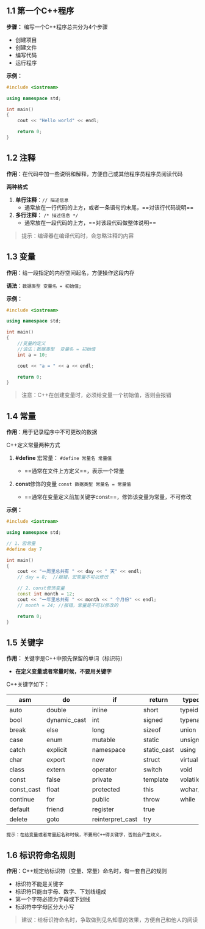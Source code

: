 ## 1.1  第一个C++程序
**步骤：** 编写一个C++程序总共分为4个步骤

* 创建项目
* 创建文件
* 编写代码
* 运行程序

**示例：**

```c++
#include <iostream>

using namespace std;

int main()
{
	cout << "Hello world" << endl;

	return 0;
}
```







## 1.2 注释

**作用**：在代码中加一些说明和解释，方便自己或其他程序员程序员阅读代码

**两种格式**

1. **单行注释**：`// 描述信息` 
   - 通常放在一行代码的上方，或者一条语句的末尾，==对该行代码说明==
2. **多行注释**： `/* 描述信息 */`
   - 通常放在一段代码的上方，==对该段代码做整体说明==

> 提示：编译器在编译代码时，会忽略注释的内容










## 1.3 变量

**作用**：给一段指定的内存空间起名，方便操作这段内存

**语法**：`数据类型 变量名 = 初始值;`

**示例：**

```C++
#include <iostream>

using namespace std;

int main()
{
	//变量的定义
	//语法：数据类型  变量名 = 初始值
	int a = 10;

	cout << "a = " << a << endl;

	return 0;
}
```

> 注意：C++在创建变量时，必须给变量一个初始值，否则会报错







## 1.4  常量

**作用**：用于记录程序中不可更改的数据

C++定义常量两种方式

1. **\#define** 宏常量： `#define 常量名 常量值`
   * ==通常在文件上方定义==，表示一个常量


2. **const**修饰的变量 `const 数据类型 常量名 = 常量值`
   * ==通常在变量定义前加关键字const==，修饰该变量为常量，不可修改



**示例：**

```C++
#include <iostream>

using namespace std;

// 1、宏常量
#define day 7

int main()
{
	cout << "一周里总共有 " << day << " 天" << endl;
	// day = 8;  //报错，宏常量不可以修改

	// 2、const修饰变量
	const int month = 12;
	cout << "一年里总共有 " << month << " 个月份" << endl;
	// month = 24; //报错，常量是不可以修改的

	return 0;
}

```





## 1.5 关键字

**作用：** 关键字是C++中预先保留的单词（标识符）

* **在定义变量或者常量时候，不要用关键字**



C++关键字如下：

| asm        | do           | if               | return      | typedef  |
| ---------- | ------------ | ---------------- | ----------- | -------- |
| auto       | double       | inline           | short       | typeid   |
| bool       | dynamic_cast | int              | signed      | typename |
| break      | else         | long             | sizeof      | union    |
| case       | enum         | mutable          | static      | unsigned |
| catch      | explicit     | namespace        | static_cast | using    |
| char       | export       | new              | struct      | virtual  |
| class      | extern       | operator         | switch      | void     |
| const      | false        | private          | template    | volatile |
| const_cast | float        | protected        | this        | wchar_t  |
| continue   | for          | public           | throw       | while    |
| default    | friend       | register         | true        |          |
| delete     | goto         | reinterpret_cast | try         |          |

`提示：在给变量或者常量起名称时候，不要用C++得关键字，否则会产生歧义。`











## 1.6 标识符命名规则

**作用**：C++规定给标识符（变量、常量）命名时，有一套自己的规则

* 标识符不能是关键字
* 标识符只能由字母、数字、下划线组成
* 第一个字符必须为字母或下划线
* 标识符中字母区分大小写

> 建议：给标识符命名时，争取做到见名知意的效果，方便自己和他人的阅读